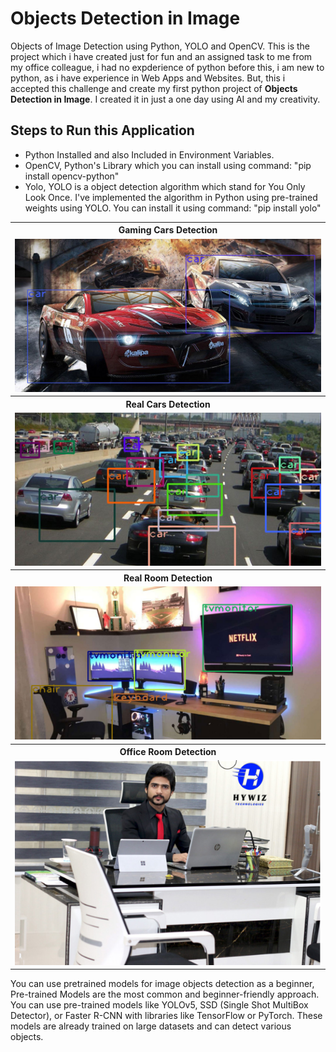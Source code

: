 # Objects Detection in Image
Objects of Image Detection using Python, YOLO and OpenCV. This is the project which i have created just for fun and an assigned task to me from my office colleague, i had no expderience of python before this, i am new to python, as i have experience in Web Apps and Websites. But, this i accepted this challenge and create my first python project of <b>Objects Detection in Image</b>. I created it in just a one day using AI and my creativity.

## Steps to Run this Application
<ul>
  <li>
    Python Installed and also Included in Environment Variables.
  </li>
  <li>
    OpenCV, Python's Library which you can install using command: "pip install opencv-python"
  </li>
  <li>
    Yolo, YOLO is a object detection algorithm which stand for You Only Look Once. I've implemented the algorithm in Python using pre-trained weights using YOLO. You can install it using command: "pip install yolo"
  </li>
</ul>


<table>
  <tbody>
	<tr align="center">
		<th><strong>Gaming Cars Detection</strong></th>
	</tr>
	<tr align="center">
		<td><img src="https://github.com/zainashrafofficial/Image_Objects_Detector/blob/main/detect%20Image%201.jpg"></td>		
	</tr>
	<tr align="center">
		<th><strong>Real Cars Detection</strong></th>
	</tr>
	<tr align="center">
		<td><img src="https://github.com/zainashrafofficial/Image_Objects_Detector/blob/main/detect%20Image%202.jpg"></td>
	</tr>
	<tr align="center">
		<th><strong>Real Room Detection</strong></th>
	</tr>
	<tr align="center">
		<td style="width: 100%;"><img src="https://github.com/zainashrafofficial/Image_Objects_Detector/blob/main/detect%20Image%203.jpg"></td>
	</tr>
	<tr align="center">
		<th><strong>Office Room Detection</strong></th>
	</tr>
	<tr align="center">
		<td style="width: 100%;"><img src="https://github.com/zainashrafofficial/Image_Objects_Detector/blob/main/Brother.PNG"></td>
	</tr>
</tbody>
</table>

You can use pretrained models for image objects detection as a beginner, Pre-trained Models are the most common and beginner-friendly approach. You can use pre-trained models like YOLOv5, SSD (Single Shot MultiBox Detector), or Faster R-CNN with libraries like TensorFlow or PyTorch. These models are already trained on large datasets and can detect various objects.




